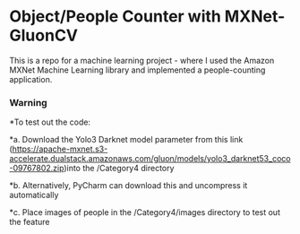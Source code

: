# Object/People Counter with MXNet-GluonCV

This is a repo for a machine learning project - where I used the Amazon MXNet Machine Learning library and implemented a people-counting application. 

### Warning


*To test out the code: 

*a. Download the Yolo3 Darknet model parameter from this link (https://apache-mxnet.s3-accelerate.dualstack.amazonaws.com/gluon/models/yolo3_darknet53_coco-09767802.zip)into the /Category4 directory 

*b. Alternatively, PyCharm can download this and uncompress it automatically 

*c. Place images of people in the /Category4/images directory to test out the feature


